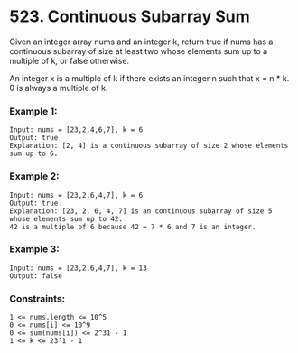 # 523. Continuous Subarray Sum

Given an integer array nums and an integer k, return true if nums has a continuous subarray of size at least two whose elements sum up to a multiple of k, or false otherwise.

An integer x is a multiple of k if there exists an integer n such that x = n * k. 0 is always a multiple of k.

 

### Example 1:
```
Input: nums = [23,2,4,6,7], k = 6
Output: true
Explanation: [2, 4] is a continuous subarray of size 2 whose elements sum up to 6.
```
### Example 2:
```
Input: nums = [23,2,6,4,7], k = 6
Output: true
Explanation: [23, 2, 6, 4, 7] is an continuous subarray of size 5 whose elements sum up to 42.
42 is a multiple of 6 because 42 = 7 * 6 and 7 is an integer.
```
### Example 3:
```
Input: nums = [23,2,6,4,7], k = 13
Output: false
```

### Constraints:
```
1 <= nums.length <= 10^5
0 <= nums[i] <= 10^9
0 <= sum(nums[i]) <= 2^31 - 1
1 <= k <= 23^1 - 1
```
